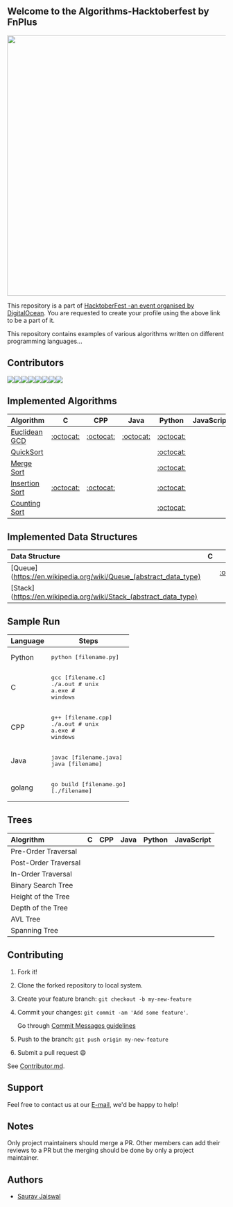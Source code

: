 ## Welcome to the Algorithms-Hacktoberfest by FnPlus

<p align="center">
<img src="https://i.imgur.com/GOXelrQ.gif" width="600" height="600" center="true" />
</p>

This repository is a part of [HacktoberFest -an event organised by DigitalOcean](https://hacktoberfest.digitalocean.com/). 
You are requested to create your profile using the above link to be a part of it.

This repository contains examples of various algorithms written on different programming languages...

## Contributors

[![](https://sourcerer.io/fame/xlogix/fnplus/Algorithms-Hacktoberfest/images/0)](https://sourcerer.io/fame/xlogix/fnplus/Algorithms-Hacktoberfest/links/0)[![](https://sourcerer.io/fame/xlogix/fnplus/Algorithms-Hacktoberfest/images/1)](https://sourcerer.io/fame/xlogix/fnplus/Algorithms-Hacktoberfest/links/1)[![](https://sourcerer.io/fame/xlogix/fnplus/Algorithms-Hacktoberfest/images/2)](https://sourcerer.io/fame/xlogix/fnplus/Algorithms-Hacktoberfest/links/2)[![](https://sourcerer.io/fame/xlogix/fnplus/Algorithms-Hacktoberfest/images/3)](https://sourcerer.io/fame/xlogix/fnplus/Algorithms-Hacktoberfest/links/3)[![](https://sourcerer.io/fame/xlogix/fnplus/Algorithms-Hacktoberfest/images/4)](https://sourcerer.io/fame/xlogix/fnplus/Algorithms-Hacktoberfest/links/4)[![](https://sourcerer.io/fame/xlogix/fnplus/Algorithms-Hacktoberfest/images/5)](https://sourcerer.io/fame/xlogix/fnplus/Algorithms-Hacktoberfest/links/5)[![](https://sourcerer.io/fame/xlogix/fnplus/Algorithms-Hacktoberfest/images/6)](https://sourcerer.io/fame/xlogix/fnplus/Algorithms-Hacktoberfest/links/6)[![](https://sourcerer.io/fame/xlogix/fnplus/Algorithms-Hacktoberfest/images/7)](https://sourcerer.io/fame/xlogix/fnplus/Algorithms-Hacktoberfest/links/7)

## Implemented Algorithms

| Algorithm                                                          | C                             | CPP                             | Java                            | Python                             | JavaScript |
|:------------------------------------------------------------------ |:-----------------------------:|:-------------------------------:|:-------------------------------:|:----------------------------------:| ---------- |
| [Euclidean GCD](https://en.wikipedia.org/wiki/Euclidean_algorithm) | [:octocat:](euclidean_gcd/C)  | [:octocat:](euclidean_gcd/C)    | [:octocat:](euclidean_gcd/Java) | [:octocat:](euclidean_gcd/Python)  |            |
| [QuickSort](https://en.wikipedia.org/wiki/Quicksort)               |                               |                                 |                                 | [:octocat:](quicksort/Python)      |            |
| [Merge Sort](https://en.wikipedia.org/wiki/Merge_sort)             |                               |                                 |                                 | [:octocat:](merge_sort/Python)     |            |
| [Insertion Sort](https://en.wikipedia.org/wiki/Insertion_sort)     | [:octocat:](insertion_sort/C) | [:octocat:](insertion_sort/Cpp) |                                 | [:octocat:](insertion_sort/Python) |            |
| [Counting Sort](https://en.wikipedia.org/wiki/Counting_sort)       |                               |                                 |                                 | [:octocat:](counting_sort/Python)  |            |

## Implemented Data Structures

| Data Structure                                                   | C   | CPP                    | Java                    | Python                    | JavaScript |
|:---------------------------------------------------------------- |:---:|:----------------------:|:-----------------------:|:-------------------------:| ---------- |
| [Queue](https://en.wikipedia.org/wiki/Queue_(abstract_data_type) |     | [:octocat:](queue/Cpp) |                         |                           |            |
| [Stack](https://en.wikipedia.org/wiki/Stack_(abstract_data_type) |     |                        | [:octocat:](stack/Java) | [:octocat:](stack/Python) |            |

## Sample Run

| Language | Steps                                                              |
| -------- | ------------------------------------------------------------------ |
| Python   | <pre>python [filename.py]</pre>                                    |
| C        | <pre>gcc [filename.c]<br>./a.out  # unix<br>a.exe  # windows</pre> |
| CPP      | <pre>g++ [filename.cpp]<br>./a.out # unix<br>a.exe # windows</pre> |
| Java     | <pre>javac [filename.java]<br>java [filename]</pre>                |
| golang   | <pre>go build [filename.go]<br>[./filename]</pre>                  |

## Trees

| Alogrithm            | C   | CPP | Java | Python | JavaScript |
|:-------------------- | --- | --- | ---- | ------ |:----------:|
| Pre-Order Traversal  |     |     |      |        |            |
| Post-Order Traversal |     |     |      |        |            |
| In-Order Traversal   |     |     |      |        |            |
| Binary Search Tree   |     |     |      |        |            |
| Height of the Tree   |     |     |      |        |            |
| Depth of the Tree    |     |     |      |        |            |
| AVL Tree             |     |     |      |        |            |
| Spanning Tree        |     |     |      |        |            |

## Contributing

1. Fork it!
2. Clone the forked repository to local system.
3. Create your feature branch: `git checkout -b my-new-feature`
4. Commit your changes: `git commit -am 'Add some feature'`.
   
   Go through [Commit Messages guidelines](CONTRIBUTING.md#write-good-commit-messages)
5. Push to the branch: `git push origin my-new-feature`
6. Submit a pull request :smile:

See [Contributor.md](Contributor.md).

## Support

Feel free to contact us at our [E-mail](mailto:support@fnplus.tech), we'd be happy to help!

## Notes

Only project maintainers should merge a PR.
Other members can add their reviews to a PR but the merging should be done by only a project maintainer.

## Authors

* [Saurav Jaiswal](https://github.com/sauravjaiswalsj)
